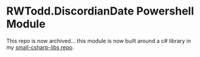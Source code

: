 # RWTodd.DiscordianDate Powershell Module

This repo is now archived... this module is now built around a c# library in my [small-csharp-libs repo](https://www.github.com/rwtodd/small-csharp-libs).

